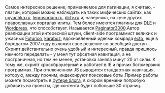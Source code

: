 Самое интересное решение, применяемое для пагинации, я считаю, - плагин, который можно наблюдать на таких мифических сайтах, как <a href="http://upyachka.ru">upyachka.ru</a>, <a href="http://leprosorium.ru">leprosorium.ru</a>, <a href="http://dirty.ru">dirty.ru</a> и, наверняка, на куче других православных порталах илиты. Тем более имеются плагины для <a href="http://4dle.ru/hacks/1147156099-paginator-3000.html">DLE</a> и <a href="http://wordpress.org/extend/plugins/paginator/">Wordpress</a>, что способствует. Называется <a href="http://karaboz.ru/2007/11/19/paginator-3000-postranichnaya-navigaciya-budushhego/">Paginator3000</a>.Автор реализации этой интересной штуки, client-side программист великих и ужасных <a href="http://futurico.ru/">Futurico</a>, <a href="http://karaboz.ru/">karaboz</a>, вдохновленный идеями комрада <a href="http://ecto.ru/">ecto</a>, еще в бородатом 2007 году выложил свое решение во всеобщий доступ. Скрипт действительно очень удобный и интересный, правда пришлось немного переделать - у меня тут офсетная навигация, а не постраничная, но тем не менее, установка заняла минут 20 от силы. К тому же, скрипт кроссбраузерный и работает в IE и прочих богомерзких программах. При отключенном JS выводится стандартная навигация, которую, между прочим, индексируют поисковые боты.Пример работы можете посмотреть в <a href="/#footer">футере блога</a>, в скором времени попробую добавить на проекты, где контента будет побольше 30 страниц.
